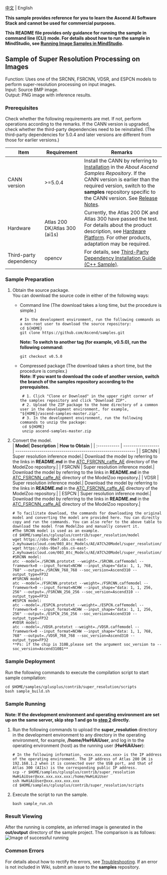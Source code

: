[中文](README_CN.md) | English

**This sample provides reference for you to learn the Ascend AI Software Stack and cannot be used for commercial purposes.**

**This README file provides only guidance for running the sample in command line (CLI) mode. For details about how to run the sample in MindStudio, see [Running Image Samples in MindStudio](https://github.com/Ascend/samples/wikis/Mindstudio%E8%BF%90%E8%A1%8C%E5%9B%BE%E7%89%87%E6%A0%B7%E4%BE%8B?sort_id=3164874).**

## Sample of Super Resolution Processing on Images
Function: Uses one of the SRCNN, FSRCNN, VDSR, and ESPCN models to perform super-resolution processing on input images.    
Input: Source BMP image.   
Output: PNG image with inference results.   

### Prerequisites
Check whether the following requirements are met. If not, perform operations according to the remarks. If the CANN version is upgraded, check whether the third-party dependencies need to be reinstalled. (The third-party dependencies for 5.0.4 and later versions are different from those for earlier versions.)

| Item| Requirement| Remarks|
|---|---|---|
| CANN version| >=5.0.4 | Install the CANN by referring to [Installation](/README.md#installation) in the *About Ascend Samples Repository*. If the CANN version is earlier than the required version, switch to the **samples** repository specific to the CANN version. See [Release Notes](/README.md#release-notes).|
| Hardware| Atlas 200 DK/Atlas 300 (ai1s)  | Currently, the Atlas 200 DK and Atlas 300 have passed the test. For details about the product description, see [Hardware Platform](https://ascend.huawei.com/en/#/hardware/product). For other products, adaptation may be required.|
| Third-party dependency| opencv | For details, see [Third-Party Dependency Installation Guide (C++ Sample)](../../environment/README.md).|

### Sample Preparation
1. Obtain the source package.    
   You can download the source code in either of the following ways:  
    - Command line (The download takes a long time, but the procedure is simple.)
       ```    
       # In the development environment, run the following commands as a non-root user to download the source repository:   
       cd ${HOME}     
       git clone https://github.com/Ascend/samples.git
       ```
       **Note: To switch to another tag (for example, v0.5.0), run the following command:**
       ```
       git checkout v0.5.0
       ```   
    - Compressed package (The download takes a short time, but the procedure is complex.)  
       **Note: If you want to download the code of another version, switch the branch of the samples repository according to the prerequisites.**  
       ``` 
        # 1. Click "Clone or Download" in the upper right corner of the samples repository and click "Download ZIP".   
        # 2. Upload the ZIP package to the home directory of a common user in the development environment, for example, "${HOME}/ascend-samples-master.zip".    
        # 3. In the development environment, run the following commands to unzip the package:    
        cd ${HOME}    
        unzip ascend-samples-master.zip
        ```

2. Convert the model.     
   | **Model**| **Description**      | **How to Obtain**                                            |
   | :----------- | ------------------ | ------------------------------------------------------------ |
   | SRCNN        | Super resolution inference model.| Download the model by referring to the links in **README.md** in the [ATC_FSRCNN_caffe_AE](https://github.com/Ascend/ModelZoo-TensorFlow/tree/master/TensorFlow/contrib/cv/super_resolution/ATC_SRCNN_caffe_AE) directory of the ModelZoo repository.|
   | FSRCNN       | Super resolution inference model.| Download the model by referring to the links in **README.md** in the [ATC_FSRCNN_caffe_AE](https://github.com/Ascend/ModelZoo-TensorFlow/tree/master/TensorFlow/contrib/cv/super_resolution/ATC_FSRCNN_caffe_AE) directory of the ModelZoo repository.|
   | VDSR         | Super resolution inference model.| Download the model by referring to the links in **README.md** in the [ATC_FSRCNN_caffe_AE](https://github.com/Ascend/ModelZoo-TensorFlow/tree/master/TensorFlow/contrib/cv/super_resolution/ATC_VDSR_caffe_AE) directory of the ModelZoo repository.|
   | ESPCN        | Super resolution inference model.| Download the model by referring to the links in **README.md** in the [ATC_FSRCNN_caffe_AE](https://github.com/Ascend/ModelZoo-TensorFlow/tree/master/TensorFlow/contrib/cv/super_resolution/ATC_ESPCN_caffe_AE) directory of the ModelZoo repository.|

   ```
   # To facilitate download, the commands for downloading the original model and converting the model are provided here. You can directly copy and run the commands. You can also refer to the above table to download the model from ModelZoo and manually convert it.  
   #The SRCNN model is used as an example.
   cd $HOME/samples/cplusplus/contrib/super_resolution/model     
   wget https://obs-9be7.obs.cn-east-2.myhuaweicloud.com/003_Atc_Models/AE/ATC%20Model/super_resolution/SRCNN/SRCNN.caffemodel
   wget https://obs-9be7.obs.cn-east-2.myhuaweicloud.com/003_Atc_Models/AE/ATC%20Model/super_resolution/SRCNN/SRCNN.prototxt
   #SRCNN model:
   atc --model=./SRCNN.prototxt --weight=./SRCNN.caffemodel --framework=0 --input_format=NCHW --input_shape="data: 1, 1, 768, 768" --output=./SRCNN_768_768 --soc_version=Ascend310 --output_type=FP32
   #FSRCNN model:
   atc --model=./FSRCNN.prototxt --weight=./FSRCNN.caffemodel --framework=0 --input_format=NCHW --input_shape="data: 1, 1, 256, 256" --output=./FSRCNN_256_256 --soc_version=Ascend310 --output_type=FP32
   #ESPCN model:
   atc --model=./ESPCN.prototxt --weight=./ESPCN.caffemodel --framework=0 --input_format=NCHW --input_shape="data: 1, 1, 256, 256" --output=./ESPCN_256_256 --soc_version=Ascend310 --output_type=FP32
   #VDSR model:
   atc --model=./VDSR.prototxt --weight=./VDSR.caffemodel --framework=0 --input_format=NCHW --input_shape="data: 1, 1, 768, 768" --output=./VDSR_768_768 --soc_version=Ascend310 --output_type=FP32
   **Ps: if the chip is 310B,please set the argument soc_version to --soc_version=Ascend310B1**
   ```

### Sample Deployment
Run the following commands to execute the compilation script to start sample compilation:     
```
cd $HOME/samples/cplusplus/contrib/super_resolution/scripts    
bash sample_build.sh
```

### Sample Running
**Note: If the development environment and operating environment are set up on the same server, skip step 1 and go to [step 2](#step_2) directly.**       
1. Run the following commands to upload the **super_resolution** directory in the development environment to any directory in the operating environment, for example, **/home/HwHiAiUser**, and log in to the operating environment (host) as the running user (**HwHiAiUser**):     
    ```
    # In the following information, <xxx.xxx.xxx.xxx> is the IP address of the operating environment. The IP address of Atlas 200 DK is 192.168.1.2 when it is connected over the USB port, and that of Atlas 300 (AI1s) is the corresponding public IP address.
    scp -r $HOME/samples/cplusplus/contrib/super_resolution HwHiAiUser@xxx.xxx.xxx.xxx:/home/HwHiAiUser   
    ssh HwHiAiUser@xxx.xxx.xxx.xxx     
    cd $HOME/samples/cplusplus/contrib/super_resolution/scripts
    ```

2. <a name="step_2"></a>Execute the script to run the sample.        
   ```
   bash sample_run.sh
   ```

### Result Viewing
After the running is complete, an inferred image is generated in the **out/output** directory of the sample project. The comparison is as follows:    
![Image of successful running](https://obs-9be7.obs.cn-east-2.myhuaweicloud.com/models/super_resolution/verify_image/image-20211108112404844.png)

### Common Errors
For details about how to rectify the errors, see [Troubleshooting](https://github.com/Ascend/samples/wikis/%E5%B8%B8%E8%A7%81%E9%97%AE%E9%A2%98%E5%AE%9A%E4%BD%8D/%E4%BB%8B%E7%BB%8D). If an error is not included in Wiki, submit an issue to the **samples** repository.

